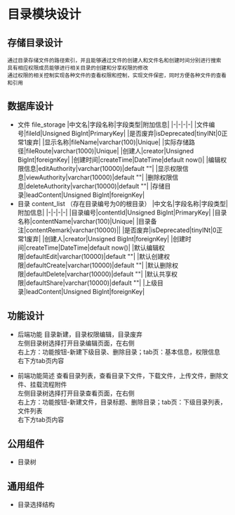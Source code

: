 # 目录模块设计

## 存储目录设计
    通过目录存储文件的路径索引，并且能够通过文件的创建人和文件名和创建时间分别进行搜索
    具有相应权限成员能够进行相关目录的创建和分享权限的修改
    通过权限的相关控制实现各种文件的查看权限和控制，实现文件保密，同时方便各种文件的查看和引用

## 数据库设计
- 文件 file_storage
    |中文名|字段名称|字段类型|附加信息|
    |-|-|-|-|
    |文件编号|fileId|Unsigned BigInt|PrimaryKey|
    |是否废弃|isDeprecated|tinyINt|0正常1废弃|
    |显示名称|fileName|varchar(100)|Unique|
    |实际存储路径|fileRoute|varchar(1000)|Unique|
    |创建人|creator|Unsigned BigInt|foreignKey|
    |创建时间|createTime|DateTime|default now()|
    |编辑权限信息|editAuthority|varchar(10000)|default ""|
    |显示权限信息|viewAuthority|varchar(10000)|default ""|
    |删除权限信息|deleteAuthority|varchar(10000)|default ""|
    |存储目录|leadContent|Unsigned BigInt|foreignKey|
- 目录 content_list （存在目录编号为0的根目录）
    |中文名|字段名称|字段类型|附加信息|
    |-|-|-|-|
    |目录编号|contentId|Unsigned BigInt|PrimaryKey|
    |目录名称|contentName|varchar(100)|Unique|
    |目录备注|contentRemark|varchar(10000)||
    |是否废弃|isDeprecated|tinyINt|0正常1废弃|
    |创建人|creator|Unsigned BigInt|foreignKey|
    |创建时间|createTime|DateTime|default now()|
    |默认编辑权限|defaultEdit|varchar(10000)|default ""|
    |默认创建权限|defaultCreate|varchar(10000)|default ""|
    |默认删除权限|defaultDelete|varchar(10000)|default ""|
    |默认共享权限|defaultShare|varchar(10000)|default ""|
    |上级目录|leadContent|Unsigned BigInt|foreignKey|


## 功能设计
- 后端功能
  目录新建，目录权限编辑，目录废弃  
  左侧目录树选择打开目录编辑页面，在右侧  
  右上方：功能按钮-新建下级目录、删除目录；tab页：基本信息，权限信息  
  右下方tab页内容  

- 前端功能简述
  查看目录列表，查看目录下文件，下载文件，上传文件，删除文件、挂载流程附件  
  左侧目录树选择打开目录查看页面，在右侧  
  右上方：功能按钮-新建文件，目录标题、删除目录；tab页：下级目录列表，文件列表  
  右下方tab页内容

## 公用组件
- 目录树

## 通用组件
- 目录选择结构